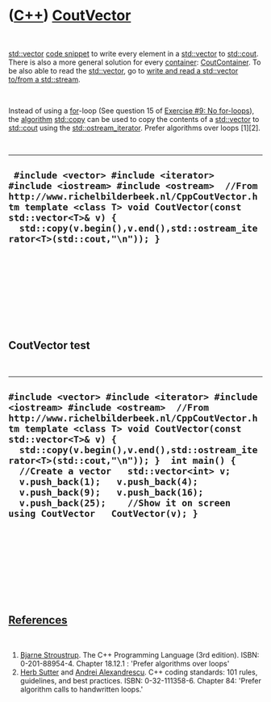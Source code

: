 
 

 

 

 

 

([C++](Cpp.md)) [CoutVector](CppCoutVector.md)
================================================

 

[std::vector](CppStdVector.md) [code snippet](CppCodeSnippets.md) to
write every element in a [std::vector](CppStdVector.md) to
[std::cout](CppCout.md). There is also a more general solution for
every [container](CppContainer.md):
[CoutContainer](CppCoutContainer.md). To be also able to read the
[std::vector](CppStdVector.md), go to [write and read a std::vector
to/from a std::stream](CppVectorToStream.md).

 

Instead of using a [for](CppFor.md)-loop (See question 15 of [Exercise
\#9: No for-loops](CppExerciseNoForLoops.md)), the
[algorithm](CppAlgorithm.md) [std::copy](CppCopy.md) can be used to
copy the contents of a [std::vector](CppStdVector.md) to
[std::cout](CppCout.md) using the
[std::ostream\_iterator](CppOstream_iterator.md). Prefer algorithms
over loops \[1\]\[2\].

 

  -----------------------------------------------------------------------------------------------------------------------------------------------------------------------------------------------------------------------------------------------------------------------------------
  ` #include <vector> #include <iterator> #include <iostream> #include <ostream>  //From http://www.richelbilderbeek.nl/CppCoutVector.htm template <class T> void CoutVector(const std::vector<T>& v) {   std::copy(v.begin(),v.end(),std::ostream_iterator<T>(std::cout,"\n")); }`
  -----------------------------------------------------------------------------------------------------------------------------------------------------------------------------------------------------------------------------------------------------------------------------------

 

 

 

 

 

CoutVector test
---------------

 

  ---------------------------------------------------------------------------------------------------------------------------------------------------------------------------------------------------------------------------------------------------------------------------------------------------------------------------------------------------------------------------------------------------------------------------------------------------------------------------------------------------
  ` #include <vector> #include <iterator> #include <iostream> #include <ostream>  //From http://www.richelbilderbeek.nl/CppCoutVector.htm template <class T> void CoutVector(const std::vector<T>& v) {   std::copy(v.begin(),v.end(),std::ostream_iterator<T>(std::cout,"\n")); }  int main() {   //Create a vector   std::vector<int> v;   v.push_back(1);   v.push_back(4);   v.push_back(9);   v.push_back(16);   v.push_back(25);    //Show it on screen using CoutVector   CoutVector(v); } `
  ---------------------------------------------------------------------------------------------------------------------------------------------------------------------------------------------------------------------------------------------------------------------------------------------------------------------------------------------------------------------------------------------------------------------------------------------------------------------------------------------------

 

 

 

 

 

[References](CppReferences.md)
-------------------------------

 

1.  [Bjarne Stroustrup](CppBjarneStroustrup.md). The C++ Programming
    Language (3rd edition). ISBN: 0-201-88954-4. Chapter 18.12.1 :
    'Prefer algorithms over loops'
2.  [Herb Sutter](CppHerbSutter.md) and [Andrei
    Alexandrescu](CppAndreiAlexandrescu.md). C++ coding standards: 101
    rules, guidelines, and best practices. ISBN: 0-32-111358-6. Chapter
    84: 'Prefer algorithm calls to handwritten loops.'

 

 

 

 

 

 

